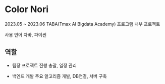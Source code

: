# Color Nori

2023.05 ~ 2023.06 TABA(Tmax AI Bigdata Academy) 프로그램 내부 프로젝트

사용 언어
자바, 파이썬

역할
  --
- 팀장
  프로젝트 진행 총괄, 일정 관리

- 백엔드 개발
  주요 알고리즘 개발, DB연결, 서버 구축
